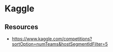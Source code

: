 # Kaggle

## Resources
- https://www.kaggle.com/competitions?sortOption=numTeams&hostSegmentIdFilter=5
